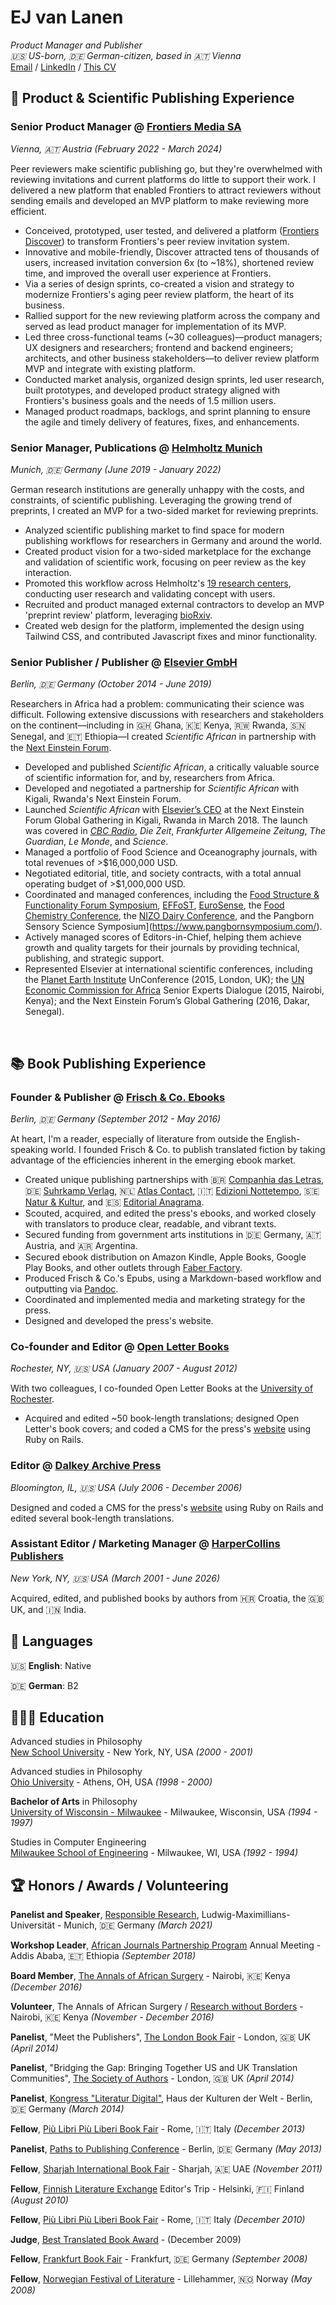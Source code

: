 # EJ van Lanen

_Product Manager and Publisher_<br>
_🇺🇸 US-born, 🇩🇪 German-citizen, based in 🇦🇹 Vienna_<br>
[Email](mailto:ej@pm.me) / [LinkedIn](https://www.linkedin.com/in/ejvanlanen/) / [This CV](https://ejvanlanen.github.io/cv)

## 🧪 Product & Scientific Publishing Experience

### **Senior Product Manager** @ [Frontiers Media SA](http://frontiersin.org)  
_Vienna, 🇦🇹 Austria (February 2022 - March 2024)_

Peer reviewers make scientific publishing go, but they're overwhelmed with reviewing invitations and current platforms do little to support their work. I delivered a new platform that enabled Frontiers to attract reviewers without sending emails and developed an MVP platform to make reviewing more efficient. 
- Conceived, prototyped, user tested, and delivered a platform ([Frontiers Discover](https://progressreport.frontiersin.org/innovation)) to transform Frontiers's peer review invitation system.
- Innovative and mobile-friendly, Discover attracted tens of thousands of users, increased invitation conversion 6x (to ~18%), shortened review time, and improved the overall user experience at Frontiers.
- Via a series of design sprints, co-created a vision and strategy to modernize Frontiers's aging peer review platform, the heart of its business.
- Rallied support for the new reviewing platform across the company and served as lead product manager for implementation of its MVP.
- Led three cross-functional teams (~30 colleagues)—product managers; UX designers and researchers; frontend and backend engineers; architects, and other business stakeholders—to deliver review platform MVP and integrate with existing platform.
- Conducted market analysis, organized design sprints, led user research, built prototypes, and developed product strategy aligned with Frontiers's business goals and the needs of 1.5 million users.
- Managed product roadmaps, backlogs, and sprint planning to ensure the agile and timely delivery of features, fixes, and enhancements. 

### **Senior Manager, Publications** @ [Helmholtz Munich](https://www.helmholtz-munich.de/en)  
_Munich, 🇩🇪 Germany (June 2019 - January 2022)_

German research institutions are generally unhappy with the costs, and constraints, of scientific publishing. Leveraging the growing trend of preprints, I created an MVP for a two-sided market for reviewing preprints.
- Analyzed scientific publishing market to find space for modern publishing workflows for researchers in Germany and around the world.
- Created product vision for a two-sided marketplace for the exchange and validation of scientific work, focusing on peer review as the key interaction.
- Promoted this workflow across Helmholtz's [19 research centers](https://www.helmholtz.de/en/about-us/helmholtz-centers/), conducting user research and validating concept with users.
- Recruited and product managed external contractors to develop an MVP 'preprint review' platform, leveraging [bioRxiv](https://www.biorxiv.org/).
- Created web design for the platform, implemented the design using Tailwind CSS, and contributed Javascript fixes and minor functionality.

### **Senior Publisher / Publisher** @ [Elsevier GmbH](https://www.elsevier.com/)  
_Berlin, 🇩🇪 Germany (October 2014 - June 2019)_

Researchers in Africa had a problem: communicating their science was difficult. Following extensive discussions with researchers and stakeholders on the continent—including in 🇬🇭 Ghana, 🇰🇪 Kenya, 🇷🇼 Rwanda, 🇸🇳 Senegal, and 🇪🇹 Ethiopia—I created _Scientific African_ in partnership with the [Next Einstein Forum](https://nef.org/).
- Developed and published _Scientific African_, a critically valuable source of scientific information for, and by, researchers from Africa.
- Developed and negotiated a partnership for _Scientific African_ with Kigali, Rwanda's Next Einstein Forum.
- Launched _Scientific African_ with [Elsevier’s CEO](https://www.youtube.com/watch?v=ka__ldVfjOc) at the Next Einstein Forum Global Gathering in Kigali, Rwanda in March 2018. The launch was covered in [_CBC Radio_](https://www.cbc.ca/radio/asithappens/as-it-happens-tuesday-full-episode-1.4612977/often-sidelined-by-western-journals-african-scientists-get-their-own-peer-reviewed-publication-1.4612980), _Die Zeit_, _Frankfurter Allgemeine Zeitung_, _The Guardian_, _Le Monde_, and _Science_.
- Managed a portfolio of Food Science and Oceanography journals, with total revenues of >$16,000,000 USD.
- Negotiated editorial, title, and society contracts, with a total annual operating budget of >$1,000,000 USD.
- Coordinated and managed conferences, including the [Food Structure & Functionality Forum Symposium](https://www.elsevier.com/events/conferences/all/food-structure-and-functionality-forum-symposium), [EFFoST](https://effostconference.com/), [EuroSense](https://eurosense.elsevier.com/), the [Food Chemistry Conference](https://www.elsevier.com/events/conferences/all/food-chemistry-conference), the [NIZO Dairy Conference](https://www.nizodairyconference.com/), and the Pangborn Sensory Science Symposium](https://www.pangbornsymposium.com/).
- Actively managed scores of Editors-in-Chief, helping them achieve growth and quality targets for their journals by providing technical, publishing, and strategic support.
- Represented Elsevier at international scientific conferences, including the [Planet Earth Institute](https://planetearthinstitute.org.uk/'s) UnConference (2015, London, UK); the [UN Economic Commission for Africa](https://www.uneca.org/'s) Senior Experts Dialogue (2015, Nairobi, Kenya); and the Next Einstein Forum’s Global Gathering (2016, Dakar, Senegal).
<br>

## 📚 Book Publishing Experience

### **Founder & Publisher** @ [Frisch & Co. Ebooks](http://web.archive.org/web/20140707074238/http://frischand.co/)  
_Berlin, 🇩🇪 Germany (September 2012 - May 2016)_

At heart, I'm a reader, especially of literature from outside the English-speaking world. I founded Frisch & Co. to publish translated fiction by taking advantage of the efficiencies inherent in the emerging ebook market. 
- Created unique publishing partnerships with 🇧🇷 [Companhia das Letras](https://www.companhiadasletras.com.br/), 🇩🇪 [Suhrkamp Verlag](https://www.suhrkamp.de/), 🇳🇱 [Atlas Contact](http://www.atlascontact.nl/), 🇮🇹 [Edizioni Nottetempo](https://www.edizioninottetempo.it/), 🇸🇪 [Natur & Kultur](https://www.nok.se/), and 🇪🇸 [Editorial Anagrama](https://www.anagrama-ed.es/). 
- Scouted, acquired, and edited the press's ebooks, and worked closely with translators to produce clear, readable, and vibrant texts.
- Secured funding from government arts institutions in 🇩🇪 Germany, 🇦🇹 Austria, and 🇦🇷 Argentina.
- Secured ebook distribution on Amazon Kindle, Apple Books, Google Play Books, and other outlets through [Faber Factory](https://faberfactory.co.uk/).
- Produced Frisch & Co.'s Epubs, using a Markdown-based workflow and outputting via [Pandoc](https://www.pandoc.org/).
- Coordinated and implemented media and marketing strategy for the press.
- Designed and developed the press's website.

### **Co-founder and Editor** @ [Open Letter Books](http://openletterbooks.org)  
_Rochester, NY, 🇺🇸 USA (January 2007 - August 2012)_

With two colleagues, I co-founded Open Letter Books at the [University of Rochester](https://www.rochester.edu/). 
- Acquired and edited ~50 book-length translations; designed Open Letter's book covers; and coded a CMS for the press's [website](http://web.archive.org/web/20111230014610/http://www.openletterbooks.org/) using Ruby on Rails.

### **Editor** @ [Dalkey Archive Press](https://www.dalkeyarchive.com/)  
_Bloomington, IL, 🇺🇸 USA (July 2006 - December 2006)_

Designed and coded a CMS for the press's [website](http://web.archive.org/web/20061213083458/http://www.dalkeyarchive.com/) using Ruby on Rails and edited several book-length translations.

### **Assistant Editor / Marketing Manager** @ [HarperCollins Publishers](https://www.harpercollins.com/)  
_New York, NY, 🇺🇸 USA (March 2001 - June 2026)_

Acquired, edited, and published books by authors from 🇭🇷 Croatia, the 🇬🇧 UK, and 🇮🇳 India.<br>


## 💬 Languages

🇺🇸 **English**: Native

🇩🇪 **German**: B2<br>


## 👩🏼‍🎓 Education

Advanced studies in Philosophy  
[New School University](https://www.newschool.edu/) - New York, NY, USA _(2000 - 2001)_

Advanced studies in Philosophy  
[Ohio University](https://www.ohio.edu/) - Athens, OH, USA _(1998 - 2000)_

**Bachelor of Arts** in Philosophy  
[University of Wisconsin - Milwaukee](https://uwm.edu/) - Milwaukee, Wisconsin, USA _(1994 - 1997)_

Studies in Computer Engineering  
[Milwaukee School of Engineering](https://www.msoe.edu/) - Milwaukee, WI, USA _(1992 - 1994)_<br>


## 🏆 Honors / Awards / Volunteering

**Panelist and Speaker**, [Responsible Research](https://www.responsibleresearch.graduatecenter.uni-muenchen.de/event2021/index.html), Ludwig-Maximillians-Universität - Munich, 🇩🇪 Germany _(March 2021)_

**Workshop Leader**, [African Journals Partnership Program](https://www.ajpp-online.org/) Annual Meeting - Addis Ababa, 🇪🇹 Ethiopia _(September 2018)_

**Board Member**, [The Annals of African Surgery](http://web.archive.org/web/20170610211003/http://www.annalsofafricansurgery.com/) - Nairobi, 🇰🇪 Kenya _(December 2016)_

**Volunteer**, The Annals of African Surgery / [Research without Borders](https://elsevierfoundation.org/partnerships/research-in-developing-countries/research-without-borders/) - Nairobi, 🇰🇪 Kenya _(November - December 2016)_

**Panelist**, "Meet the Publishers", [The London Book Fair](https://www.londonbookfair.co.uk/en-gb.html) - London, 🇬🇧 UK _(April 2014)_

**Panelist**,  "Bridging the Gap: Bringing Together US and UK Translation Communities", [The Society of Authors](https://www2.societyofauthors.org/) - London, 🇬🇧 UK _(April 2014)_

**Panelist**, [Kongress "Literatur Digital"](https://archiv.hkw.de/de/programm/projekte/veranstaltung/p_100601.php), Haus der Kulturen der Welt - Berlin, 🇩🇪 Germany _(March 2014)_

**Fellow**, [Più Libri Più Liberi Book Fair](https://plpl.it/piu-libri-piu-liberi-en/) - Rome, 🇮🇹 Italy _(December 2013)_

**Panelist**, [Paths to Publishing Conference](https://blog.berlin.bard.edu/conference-paths-publishing-notes-middle-journey/) - Berlin, 🇩🇪 Germany _(May 2013)_

**Fellow**, [Sharjah International Book Fair](https://www.sibf.com/en/home) - Sharjah, 🇦🇪 UAE _(November 2011)_

**Fellow**, [Finnish Literature Exchange](https://fili.fi/en/) Editor's Trip - Helsinki, 🇫🇮 Finland _(August 2010)_

**Fellow**, [Più Libri Più Liberi Book Fair](https://plpl.it/piu-libri-piu-liberi-en/) - Rome, 🇮🇹 Italy _(December 2010)_

**Judge**, [Best Translated Book Award](https://en.wikipedia.org/wiki/Best_Translated_Book_Award) - (December 2009)

**Fellow**, [Frankfurt Book Fair](https://www.buchmesse.de/en) - Frankfurt, 🇩🇪 Germany _(September 2008)_

**Fellow**, [Norwegian Festival of Literature](https://litteraturfestival.no/en/) - Lillehammer, 🇳🇴 Norway _(May 2008)_

